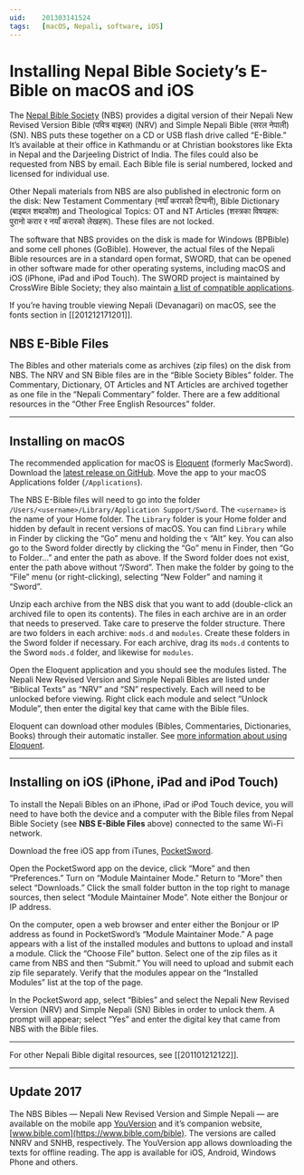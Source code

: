 ```yaml
---
uid:	201303141524
tags:	[macOS, Nepali, software, iOS]
---
```


# Installing Nepal Bible Society’s E-Bible on macOS and iOS

The [Nepal Bible Society](http://www.nepalbiblesociety.org) (NBS) provides a digital version of their Nepali New Revised Version Bible (<span lang="ne">पवित्र बाइबल</span>) (NRV) and Simple Nepali Bible (<span lang="ne">सरल नेपाली</span>) (SN). NBS puts these together on a CD or USB flash drive called “E-Bible.” It’s available at their office in Kathmandu or at Christian bookstores like Ekta in Nepal and the Darjeeling District of India. The files could also be requested from NBS by email. Each Bible file is serial numbered, locked and licensed for individual use.

Other Nepali materials from NBS are also published in electronic form on the disk: New Testament Commentary (<span lang="ne">नयाँ करारको टिप्पनी</span>), Bible Dictionary (<span lang="ne">बाइबल शब्दकोश</span>) and Theological Topics: OT and NT Articles (<span lang="ne">शस्त्रका विषयहरू: पुरानो करार र नयाँ करारको लेखहरू</span>). These files are not locked.

The software that NBS provides on the disk is made for Windows (BPBible) and some cell phones (GoBible). However, the actual files of the Nepali Bible resources are in a standard open format, SWORD, that can be opened in other software made for other operating systems, including macOS and iOS (iPhone, iPad and iPod Touch). The SWORD project is maintained by CrossWire Bible Society; they also maintain [a list of compatible applications](http://www.crosswire.org/applications.jsp).

If you’re having trouble viewing Nepali (Devanagari) on macOS, see the fonts section in [[201212171201]].

## NBS E-Bible Files

The Bibles and other materials come as archives (zip files) on the disk from NBS. The NRV and SN Bible files are in the “Bible Society Bibles” folder. The Commentary, Dictionary, OT Articles and NT Articles are archived together as one file in the “Nepali Commentary” folder. There are a few additional resources in the “Other Free English Resources” folder.

---- 

## Installing on macOS

The recommended application for macOS is [Eloquent](http://www.eloquent-bible-study.eu) (formerly MacSword). Download the [latest release on GitHub](https://github.com/mdbergmann/Eloquent/releases/latest "Latest release"). Move the app to your macOS Applications folder (`/Applications`).

The NBS E-Bible files will need to go into the folder `/Users/<username>/Library/Application Support/Sword`. The `<username>` is the name of your Home folder. The `Library` folder is your Home folder and hidden by default in recent versions of macOS. You can find `Library` while in Finder by clicking the “Go” menu and holding the `⌥` “Alt” key. You can also go to the Sword folder directly by clicking the “Go” menu in Finder, then “Go to Folder…” and enter the path as above. If the Sword folder does not exist, enter the path above without “/Sword”. Then make the folder by going to the “File” menu (or right-clicking), selecting “New Folder” and naming it “Sword”.

Unzip each archive from the NBS disk that you want to add (double-click an archived file to open its contents). The files in each archive are in an order that needs to preserved. Take care to preserve the folder structure. There are two folders in each archive: `mods.d` and `modules`. Create these folders in the Sword folder if necessary. For each archive, drag its `mods.d` contents to the Sword `mods.d` folder, and likewise for `modules`.

Open the Eloquent application and you should see the modules listed. The Nepali New Revised Version and Simple Nepali Bibles are listed under “Biblical Texts” as “NRV” and “SN” respectively. Each will need to be unlocked before viewing. Right click each module and select “Unlock Module”, then enter the digital key that came with the Bible files.

Eloquent can download other modules (Bibles, Commentaries, Dictionaries, Books) through their automatic installer. See [more information about using Eloquent](http://www.crosswire.org/wiki/Frontends:Eloquent).

---- 

## Installing on iOS (iPhone, iPad and iPod Touch)

To install the Nepali Bibles on an iPhone, iPad or iPod Touch device, you will need to have both the device and a computer with the Bible files from Nepal Bible Society (see **NBS E-Bible Files** above) connected to the same Wi-Fi network.

Download the free iOS app from iTunes, [PocketSword](http://itunes.apple.com/app/Pocketsword/id341046078).

Open the PocketSword app on the device, click “More” and then “Preferences.” Turn on “Module Maintainer Mode.” Return to “More” then select “Downloads.” Click the small folder button in the top right to manage sources, then select “Module Maintainer Mode”. Note either the Bonjour or IP address.

On the computer, open a web browser and enter either the Bonjour or IP address as found in PocketSword’s “Module Maintainer Mode.” A page appears with a list of the installed modules and buttons to upload and install a module. Click the “Choose File” button. Select one of the zip files as it came from NBS and then “Submit.” You will need to upload and submit each zip file separately. Verify that the modules appear on the “Installed Modules” list at the top of the page.

In the PocketSword app, select “Bibles” and select the Nepali New Revised Version (NRV) and Simple Nepali (SN) Bibles in order to unlock them. A prompt will appear; select “Yes” and enter the digital key that came from NBS with the Bible files.

---- 

For other Nepali Bible digital resources, see [[201101212122]].

---- 

## Update 2017

The NBS Bibles — Nepali New Revised Version and Simple Nepali — are available on the mobile app [YouVersion](https://www.bible.com/app) and it’s companion website, [www.bible.com](https://www.bible.com/bible). The versions are called NNRV and SNHB, respectively. The YouVersion app allows downloading the texts for offline reading. The app is available for iOS, Android, Windows Phone and others.
